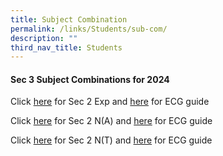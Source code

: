 ```yaml
---
title: Subject Combination
permalink: /links/Students/sub-com/
description: ""
third_nav_title: Students
---
```

<div align="justify">
	
<h4>Sec 3 Subject Combinations for 2024</h4>
	
<p>Click <a href="https://go.gov.sg/2023opsssubcom2e" target="_blank">here</a> for Sec 2 Exp and <a href="/files/Sec%202%20PTM/Subject%20Combination/2023_ECG_2%20Exp.pdf" target="_blank">here</a> for ECG guide</p>

<p>Click <a href="/files/Sec%202%20PTM/Subject%20Combination/2NA%20Subject%20Combinations%20Talk%20(2023)_FINAL%20small.pdf" target="_blank">here</a> for Sec 2 N(A) and <a href="/files/Sec%202%20PTM/Subject%20Combination/2023_ECG_2%20NA.pdf" target="_blank">here</a> for ECG guide</p>
	
<p>Click <a href="/files/Sec%202%20PTM/Subject%20Combination/2NT%20Subject%20Combinations%20Talk%20(2023)_FINAL%20small.pdf" target=_blank">here</a> for Sec 2 N(T) and <a href="/files/Sec%202%20PTM/Subject%20Combination/2023_ECG_2NT.pdf" target="_blank">here</a> for ECG guide</p>
	
</div>